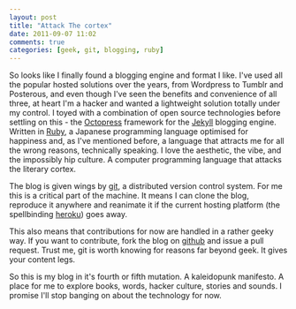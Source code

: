 ```yaml
---
layout: post
title: "Attack The cortex"
date: 2011-09-07 11:02
comments: true
categories: [geek, git, blogging, ruby]
---
```


So looks like I finally found a blogging engine and format I like. I've used all the popular
hosted solutions over the years, from Wordpress to Tumblr and Posterous, and even though I've
seen the benefits and convenience of all three, at heart I'm a hacker and wanted a lightweight
solution totally under my control. I toyed with a combination of open source technologies before
settling on this - the [Octopress](http://octopress.org) framework for the [Jekyll](https://github.com/mojombo/jekyll) blogging engine. Written in [Ruby](http://ruby-lang.org), 
a Japanese programming language optimised for happiness and, as I've mentioned before, a language that attracts me for all the wrong reasons, technically speaking. I love the aesthetic, the vibe, and the impossibly hip culture. A computer programming language that attacks the literary cortex.

The blog is given wings by [git](http://gitscm.org), a distributed version control system. For me 
this is a critical part of the machine. It means I can clone the blog, reproduce it anywhere
and reanimate it if the current hosting platform (the spellbinding [heroku](http://heroku.com)) goes away. 

This also means that contributions for now are handled in a rather geeky way. If you want to
contribute, fork the blog on [github](https://github.com/buddhamagnet/kaleidopunk) and issue a 
pull request. Trust me, git is worth knowing for reasons far beyond geek. It gives your content legs.

So this is my blog in it's fourth or fifth mutation. A kaleidopunk manifesto. A place for me
to explore books, words, hacker culture, stories and sounds. I promise I'll stop banging on about 
the technology for now.